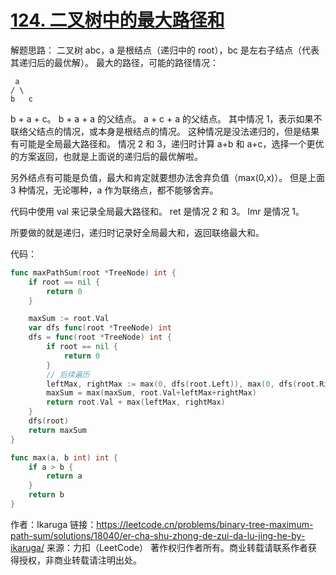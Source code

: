 # [124. 二叉树中的最大路径和](https://leetcode.cn/problems/binary-tree-maximum-path-sum/)

解题思路：
二叉树 abc，a 是根结点（递归中的 root），bc 是左右子结点（代表其递归后的最优解）。
最大的路径，可能的路径情况：

     a
    / \
    b   c
b + a + c。
b + a + a 的父结点。
a + c + a 的父结点。
其中情况 1，表示如果不联络父结点的情况，或本身是根结点的情况。
这种情况是没法递归的，但是结果有可能是全局最大路径和。
情况 2 和 3，递归时计算 a+b 和 a+c，选择一个更优的方案返回，也就是上面说的递归后的最优解啦。

另外结点有可能是负值，最大和肯定就要想办法舍弃负值（max(0,x)）。
但是上面 3 种情况，无论哪种，a 作为联络点，都不能够舍弃。

代码中使用 val 来记录全局最大路径和。
ret 是情况 2 和 3。
lmr 是情况 1。

所要做的就是递归，递归时记录好全局最大和，返回联络最大和。

代码：

```go
func maxPathSum(root *TreeNode) int {
	if root == nil {
		return 0
	}

	maxSum := root.Val
	var dfs func(root *TreeNode) int
	dfs = func(root *TreeNode) int {
		if root == nil {
			return 0
		}
		// 后续遍历
		leftMax, rightMax := max(0, dfs(root.Left)), max(0, dfs(root.Right))
		maxSum = max(maxSum, root.Val+leftMax+rightMax)
		return root.Val + max(leftMax, rightMax)
	}
	dfs(root)
	return maxSum
}

func max(a, b int) int {
	if a > b {
		return a
	}
	return b
}
```

作者：Ikaruga
链接：https://leetcode.cn/problems/binary-tree-maximum-path-sum/solutions/18040/er-cha-shu-zhong-de-zui-da-lu-jing-he-by-ikaruga/
来源：力扣（LeetCode）
著作权归作者所有。商业转载请联系作者获得授权，非商业转载请注明出处。